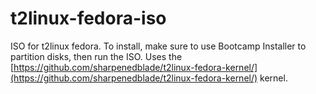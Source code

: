 # t2linux-fedora-iso
ISO for t2linux fedora. To install, make sure to use Bootcamp Installer to partition disks, then run the ISO. Uses the [https://github.com/sharpenedblade/t2linux-fedora-kernel/](https://github.com/sharpenedblade/t2linux-fedora-kernel/) kernel.
